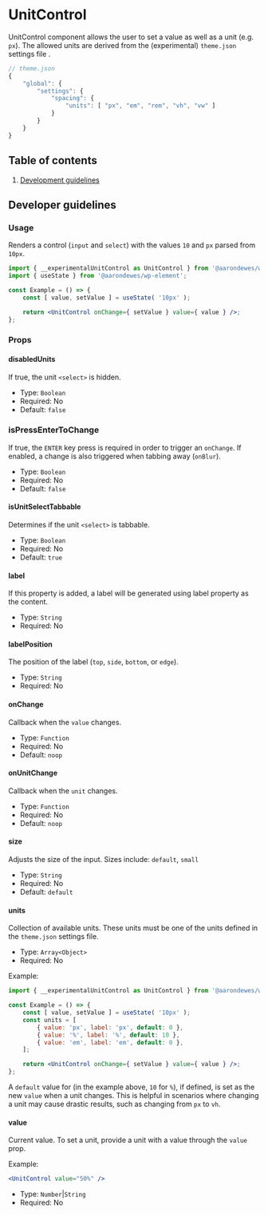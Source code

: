 # UnitControl

UnitControl component allows the user to set a value as well as a unit (e.g. `px`). The allowed units are derived from the (experimental) `theme.json` settings file .

```js
// theme.json
{
	"global": {
		"settings": {
			"spacing": {
				"units": [ "px", "em", "rem", "vh", "vw" ]
			}
		}
	}
}
```

## Table of contents

1. [Development guidelines](#development-guidelines)

## Developer guidelines

### Usage

Renders a control (`input` and `select`) with the values `10` and `px` parsed from `10px`.

```jsx
import { __experimentalUnitControl as UnitControl } from '@aarondewes/wp-block-editor/';
import { useState } from '@aarondewes/wp-element';

const Example = () => {
	const [ value, setValue ] = useState( '10px' );

	return <UnitControl onChange={ setValue } value={ value } />;
};
```

### Props

#### disabledUnits

If true, the unit `<select>` is hidden.

-   Type: `Boolean`
-   Required: No
-   Default: `false`

### isPressEnterToChange

If true, the `ENTER` key press is required in order to trigger an `onChange`. If enabled, a change is also triggered when tabbing away (`onBlur`).

-   Type: `Boolean`
-   Required: No
-   Default: `false`

#### isUnitSelectTabbable

Determines if the unit `<select>` is tabbable.

-   Type: `Boolean`
-   Required: No
-   Default: `true`

#### label

If this property is added, a label will be generated using label property as the content.

-   Type: `String`
-   Required: No

#### labelPosition

The position of the label (`top`, `side`, `bottom`, or `edge`).

-   Type: `String`
-   Required: No

#### onChange

Callback when the `value` changes.

-   Type: `Function`
-   Required: No
-   Default: `noop`

#### onUnitChange

Callback when the `unit` changes.

-   Type: `Function`
-   Required: No
-   Default: `noop`

#### size

Adjusts the size of the input.
Sizes include: `default`, `small`

-   Type: `String`
-   Required: No
-   Default: `default`

#### units

Collection of available units. These units must be one of the units defined in the `theme.json` settings file.

-   Type: `Array<Object>`
-   Required: No

Example:

```jsx
import { __experimentalUnitControl as UnitControl } from '@aarondewes/wp-block-editor/';

const Example = () => {
	const [ value, setValue ] = useState( '10px' );
	const units = [
		{ value: 'px', label: 'px', default: 0 },
		{ value: '%', label: '%', default: 10 },
		{ value: 'em', label: 'em', default: 0 },
	];

	return <UnitControl onChange={ setValue } value={ value } />;
};
```

A `default` value for (in the example above, `10` for `%`), if defined, is set as the new `value` when a unit changes. This is helpful in scenarios where changing a unit may cause drastic results, such as changing from `px` to `vh`.

#### value

Current value. To set a unit, provide a unit with a value through the `value` prop.

Example:

```jsx
<UnitControl value="50%" />
```

-   Type: `Number`|`String`
-   Required: No
